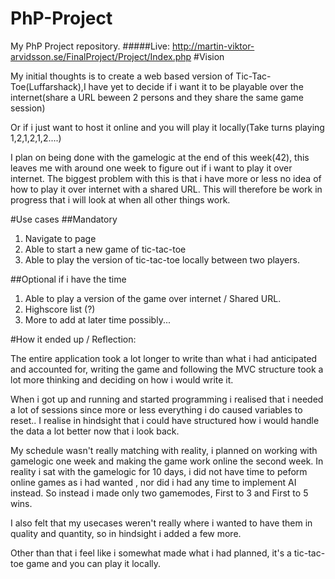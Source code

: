 # PhP-Project
My PhP Project repository.
#####Live: http://martin-viktor-arvidsson.se/FinalProject/Project/Index.php
#Vision

My initial thoughts is to create a web based version of Tic-Tac-Toe(Luffarshack),I have yet to decide if i want it to be playable over the internet(share a URL beween 2 persons and they share the same game session)

Or if i just want to host it online and you will play it locally(Take turns playing 1,2,1,2,1,2....)

I plan on being done with the gamelogic at the end of this week(42), this leaves me with around one week to figure out if i want to play it over internet. 
The biggest problem with this is that i have more or less no idea of how to play it over internet with a shared URL.
This will therefore be work in progress that i will look at when all other things work.

#Use cases
##Mandatory
1. Navigate to page
2. Able to start a new game of tic-tac-toe
3. Able to play the version of tic-tac-toe locally between two players.

##Optional
if i have the time
1. Able to play a version of the game over internet / Shared URL.
2. Highscore list (?)
3. More to add at later time possibly...


#How it ended up / Reflection:

The entire application took a lot longer to write than what i had anticipated and accounted for, writing the game and following the MVC structure took a lot more thinking and deciding on how i would write it.

When i got up and running and started programming i realised that i needed a lot of sessions since more or less everything i do caused variables to reset.. I realise in hindsight that i could have structured how i would handle the data a lot better now that i look back.

My schedule wasn't really matching with reality, i planned on working with gamelogic one week and making the game work online the second week. In reality i sat with the gamelogic for 10 days, i did not have time to peform online games as i had wanted , nor did i had any time to implement AI instead. So instead i made only two gamemodes, First to 3 and First to 5 wins.


I also felt that my usecases weren't really where i wanted to have them in quality and quantity, so in hindsight i added a few more.


Other than that i feel like i somewhat made what i had planned, it's a tic-tac-toe game and you can play it locally.


